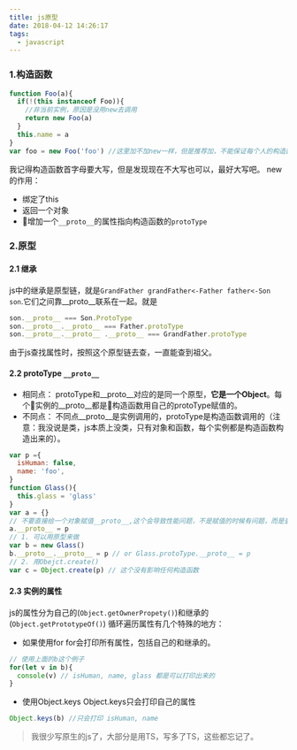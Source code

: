 ```yaml
---
title: js原型
date: 2018-04-12 14:26:17
tags:
  - javascript
---
```

### 1.构造函数
``` js
function Foo(a){
  if(!(this instanceof Foo)){
    //非当前实例，原因是没用new去调用
    return new Foo(a)
  }
  this.name = a
}
var foo = new Foo('foo') //这里加不加new一样，但是推荐加，不能保证每个人的构造函数都会check instance
```
我记得构造函数首字母要大写，但是发现现在不大写也可以，最好大写吧。
new 的作用：
- 绑定了this
- 返回一个对象
- 增加一个`__proto__`的属性指向构造函数的`protoType`


### 2.原型
#### 2.1 继承
js中的继承是原型链，就是`GrandFather grandFather<-Father father<-Son son`.它们之间靠__proto__联系在一起。就是
``` js
son.__proto__ === Son.ProtoType
son.__proto__.__proto__ === Father.protoType
son.__proto__.__proto__ .__proto__ === GrandFather.protoType
``` 
由于js查找属性时，按照这个原型链去查，一直能查到祖父。

#### 2.2 protoType `__proto__`
- 相同点：
protoType和__proto__对应的是同一个原型，**它是一个Object**。每个实例的__proto__都是构造函数用自己的protoType赋值的。
- 不同点：
不同点__proto__是实例调用的，protoType是构造函数调用的（注意：我没说是类，js本质上没类，只有对象和函数，每个实例都是构造函数构造出来的）。

``` js
var p ={ 
  isHuman: false,
  name: 'foo',
}
function Glass(){
  this.glass = 'glass'
}
var a = {}
// 不要直接给一个对象赋值__proto__,这个会导致性能问题，不是赋值的时候有问题，而是查找的时候有性能问题
a.__proto__ = p 
// 1. 可以用原型来做
var b = new Glass()
b.__proto__.__proto__ = p // or Glass.protoType.__proto__ = p
// 2. 用Obejct.create()
var c = Object.create(p) // 这个没有影响任何构造函数
```

#### 2.3 实例的属性
js的属性分为自己的(`Object.getOwnerPropety()`)和继承的(`Object.getPrototypeOf()`)
循环遍历属性有几个特殊的地方：
- 如果使用for
for会打印所有属性，包括自己的和继承的。
``` js
// 使用上面的b这个例子
for(let v in b){
  console(v) // isHuman, name, glass 都是可以打印出来的
}
```
- 使用Object.keys
Object.keys只会打印自己的属性
``` js
Object.keys(b) //只会打印 isHuman, name
```

> 我很少写原生的js了，大部分是用TS，写多了TS，这些都忘记了。